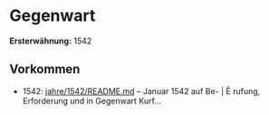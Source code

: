 # Gegenwart

**Ersterwähnung:** 1542

## Vorkommen
- 1542: [jahre/1542/README.md](../jahre/1542/README.md) – Januar 1542 auf Be- |
Ê rufung, Erforderung und in Gegenwart Kurf...

